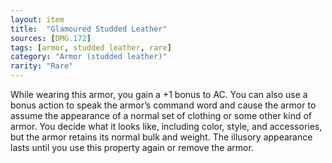 ```yaml
---
layout: item
title:  "Glamoured Studded Leather"
sources: [DMG.172]
tags: [armor, studded leather, rare]
category: "Armor (studded leather)"
rarity: "Rare"
---
```


While wearing this armor, you gain a +1 bonus to AC. You can also use a bonus action to speak the armor’s command word and cause the armor to assume the appearance of a normal set of clothing or some other kind of armor. You decide what it looks like, including color, style, and accessories, but the armor retains its normal bulk and weight. The illusory appearance lasts until you use this property again or remove the armor.